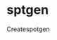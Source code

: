 # sptgen
Createspotgen
<?php
# HEADER
header("Content-Type: text/plain");

# GET STRING FUNCTION
function GetStr($string, $start, $end)
{
    $str = explode($start, $string);
    $str = explode($end, $str[1]);
    return $str[0];
}

# GENERATED CUSTOM EMAIL
$random   = rand(100000000, 999999999);
$email    = '' . $random . '@spotify.com';
# GENERATED CUSTOM PASSWORD
$password = 'sp0t1fy' . $random . '';

# SPOTIFY REGSITER CURL
$url  = "https://spclient.wg.spotify.com/signup/public/v2/account/create";
$curl = curl_init($url);
curl_setopt($curl, CURLOPT_URL, $url);
curl_setopt($curl, CURLOPT_POST, true);
curl_setopt($curl, CURLOPT_RETURNTRANSFER, true);
$headers = array(
    "sec-ch-ua: \"Google Chrome\";v=\"105\", \"Not)A;Brand\";v=\"8\", \"Chromium\";v=\"105\"",
    "sec-ch-ua-mobile: ?0",
    "user-agent: Mozilla/5.0 (Windows NT 10.0; Win64; x64) AppleWebKit/537.36 (KHTML, like Gecko) Chrome/105.0.0.0 Safari/537.36",
    "sec-ch-ua-platform: \"Windows\"",
    "content-type: application/json",
    "accept: */*",
    "origin: https://www.spotify.com",
    "sec-fetch-site: same-site",
    "sec-fetch-mode: cors",
    "sec-fetch-dest: empty",
    "referer: https://www.spotify.com/",
    "accept-language: en"
);
curl_setopt($curl, CURLOPT_HTTPHEADER, $headers);
$data = '{"account_details":{"birthdate":"1991-01-01","consent_flags":{"eula_agreed":true,"send_email":false,"third_party_email":true},"display_name":"Spot Gen","email_and_password_identifier":{"email":"' . $email . '","password":"' . $password . '"},"gender":1},"callback_uri":"https://www.spotify.com/signup/challenge?forward_url=https%3A%2F%2Fopen.spotify.com%2F&locale=ph-en","client_info":{"api_key":"bff58e9698f40080ec4f9ad97a2f21e0","app_version":"v2","capabilities":[1],"installation_id":"7b5b74a36218beed9120dda4d28fb20e","platform":"www"},"tracking":{"creation_flow":"","creation_point":"https://www.spotify.com/ph-en/","referrer":""}}';
curl_setopt($curl, CURLOPT_POSTFIELDS, $data);
$resp = curl_exec($curl);
curl_close($curl);

# CUSTOM REGISTRATION RESPONSE
$check = getstr($resp, '{"', '"');
if ($check == "error") {
    # ERROR REGISTRATION RESPONSE
    $title = getstr($resp, 'title":"', '"');
    $body  = getstr($resp, 'body":"', '"');
    echo "Status: Error\nTitle: $title\nBody: $body\n";
} else {
    # SUCCESS REGISTRATION RESPONSE
    $username    = getstr($resp, 'username":"', '"');
    $login_token = getstr($resp, 'login_token":"', '"');
    echo "Status: Success\nUsername: $username\nLogin Token: $login_token\nEmail: $email\nPassword: $password\n";
}
?>
